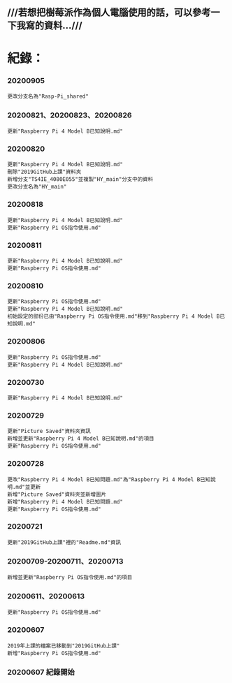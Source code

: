 ## ///若想把樹莓派作為個人電腦使用的話，可以參考一下我寫的資料...///
# 紀錄：
### 20200905
```
更改分支名為"Rasp-Pi_shared"
```
### 20200821、20200823、20200826
```
更新"Raspberry Pi 4 Model B已知說明.md"
```
### 20200820
```
更新"Raspberry Pi 4 Model B已知說明.md"
刪除"2019GitHub上課"資料夾
新增分支"TS4IE_4080E055"並複製"HY_main"分支中的資料
更改分支名為"HY_main"
```
### 20200818
```
更新"Raspberry Pi 4 Model B已知說明.md"
更新"Raspberry Pi OS指令使用.md"
```
### 20200811
```
更新"Raspberry Pi 4 Model B已知說明.md"
更新"Raspberry Pi OS指令使用.md"
```
### 20200810
```
更新"Raspberry Pi OS指令使用.md"
更新"Raspberry Pi 4 Model B已知說明.md"
初始設定的部份已由"Raspberry Pi OS指令使用.md"移到"Raspberry Pi 4 Model B已知說明.md"
```
### 20200806
```
更新"Raspberry Pi OS指令使用.md"
更新"Raspberry Pi 4 Model B已知說明.md"
```
### 20200730
```
更新"Raspberry Pi 4 Model B已知說明.md"
```
### 20200729
```
更新"Picture Saved"資料夾資訊
新增並更新"Raspberry Pi 4 Model B已知說明.md"的項目
更新"Raspberry Pi OS指令使用.md"
```
### 20200728
```
更改"Raspberry Pi 4 Model B已知問題.md"為"Raspberry Pi 4 Model B已知說明.md"並更新
新增"Picture Saved"資料夾並新增圖片
新增"Raspberry Pi 4 Model B已知問題.md"
更新"Raspberry Pi OS指令使用.md"
```
### 20200721
```
更新"2019GitHub上課"裡的"Readme.md"資訊
```
### 20200709-20200711、20200713
```
新增並更新"Raspberry Pi OS指令使用.md"的項目
```
### 20200611、20200613
```
更新"Raspberry Pi OS指令使用.md"
```
### 20200607 
```
2019年上課的檔案已移動到"2019GitHub上課"
新增"Raspberry Pi OS指令使用.md"
```
### 20200607 紀錄開始
